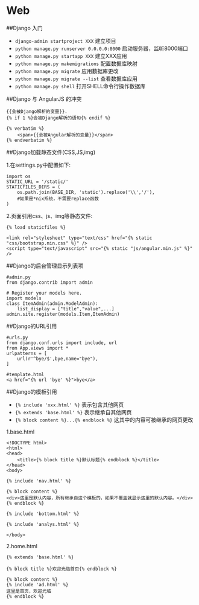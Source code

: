 Web
===

##Django 入门
+ `django-admin startproject XXX` 建立项目
+ `python manage.py runserver 0.0.0.0:8000` 启动服务器，监听8000端口
+ `python manage.py startapp XXX` 建立XXX应用
+ `python manage.py makemigrations` 配置数据库映射
+ `python manage.py migrate` 应用数据库更改
+ `python manage.py migrate --list` 查看数据库应用
+ `python manage.py shell` 打开SHELL命令行操作数据库


##Django 与 AngularJS 的冲突
	
	{{会被Django解析的变量}}.
	{% if 1 %}会被Django解析的语句{% endif %}
	
	{% verbatim %}
    	<span>{{会被Angular解析的变量}}</span>
	{% endverbatim %}

##Django加载静态文件(CSS,JS,img)

1.在settings.py中配置如下:
    
    import os
	STATIC_URL = '/static/'  
	STATICFILES_DIRS = (  
	    os.path.join(BASE_DIR, 'static').replace('\\','/'),  
	    #如果是*nix系统，不需要replace函数
	)

2.页面引用css、js、img等静态文件:
	
	{% load staticfiles %}

	<link rel="stylesheet" type="text/css" href="{% static "css/bootstrap.min.css" %}" />
	<script type="text/javascript" src="{% static "js/angular.min.js" %}" />

##Django的后台管理显示列表项

	#admin.py
	from django.contrib import admin

	# Register your models here.
	import models
	class ItemAdmin(admin.ModelAdmin):
		list_display = ["title","value",...]
	admin.site.register(models.Item,ItemAdmin)

##Django的URL引用

	#urls.py
	from django.conf.urls import include, url
	from App.views import *
	urlpatterns = [
	    url(r'^bye/$',bye,name="bye"),
	]
	
	#template.html
	<a href="{% url 'bye' %}">bye</a>

##Django的模板引用
+ `{% include 'xxx.html' %}` 表示包含其他网页
+ `{% extends 'base.html' %}` 表示继承自其他网页
+ `{% block content %}...{% endblock %}` 这其中的内容可被继承的网页更改

1.base.html

	<!DOCTYPE html>
	<html>
	<head>
	    <title>{% block title %}默认标题{% endblock %}</title>
	</head>
	<body>
	 
	{% include 'nav.html' %}
	 
	{% block content %}
	<div>这里是默认内容，所有继承自这个模板的，如果不覆盖就显示这里的默认内容。</div>
	{% endblock %}
	 
	{% include 'bottom.html' %}
	 
	{% include 'analys.html' %}
	 
	</body>


2.home.html

	{% extends 'base.html' %}
 
	{% block title %}欢迎光临首页{% endblock %}
	 
	{% block content %}
	{% include 'ad.html' %}
	这里是首页，欢迎光临
	{% endblock %}